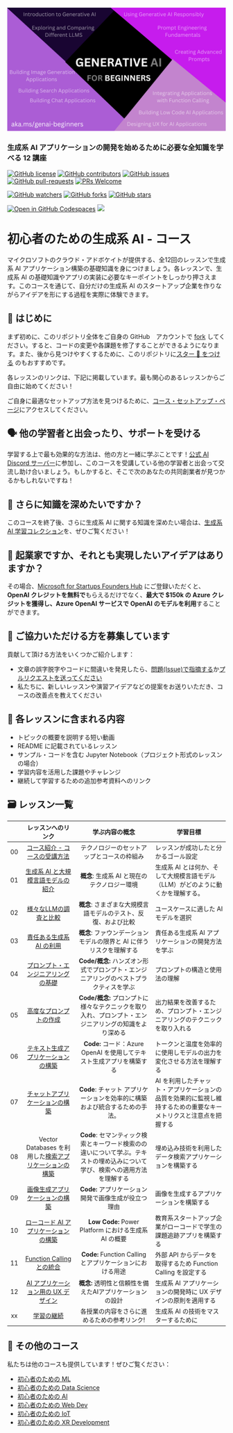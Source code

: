 
![Generative AI For Beginners](../../images/repository-thumbnail.png?WT.mc_id=academic-105485-yoterada)

### 生成系 AI アプリケーションの開発を始めるために必要な全知識を学べる 12 講座

[![GitHub license](https://img.shields.io/github/license/microsoft/Generative-AI-For-Beginners.svg)](https://github.com/microsoft/Generative-AI-For-Beginners/blob/master/LICENSE?WT.mc_id=academic-105485-yoterada)
[![GitHub contributors](https://img.shields.io/github/contributors/microsoft/Generative-AI-For-Beginners.svg)](https://GitHub.com/microsoft/Generative-AI-For-Beginners/graphs/contributors/?WT.mc_id=academic-105485-yoterada)
[![GitHub issues](https://img.shields.io/github/issues/microsoft/Generative-AI-For-Beginners.svg)](https://GitHub.com/microsoft/Generative-AI-For-Beginners/issues/?WT.mc_id=academic-105485-yoterada)
[![GitHub pull-requests](https://img.shields.io/github/issues-pr/microsoft/Generative-AI-For-Beginners.svg)](https://GitHub.com/microsoft/Generative-AI-For-Beginners/pulls/?WT.mc_id=academic-105485-yoterada)
[![PRs Welcome](https://img.shields.io/badge/PRs-welcome-brightgreen.svg?style=flat-square)](http://makeapullrequest.com?WT.mc_id=academic-105485-yoterada)

[![GitHub watchers](https://img.shields.io/github/watchers/microsoft/Generative-AI-For-Beginners.svg?style=social&label=Watch)](https://GitHub.com/microsoft/Generative-AI-For-Beginners/watchers/?WT.mc_id=academic-105485-yoterada)
[![GitHub forks](https://img.shields.io/github/forks/microsoft/Generative-AI-For-Beginners.svg?style=social&label=Fork)](https://GitHub.com/microsoft/Generative-AI-For-Beginners/network/?WT.mc_id=academic-105485-yoterada)
[![GitHub stars](https://img.shields.io/github/stars/microsoft/Generative-AI-For-Beginners.svg?style=social&label=Star)](https://GitHub.com/microsoft/Generative-AI-For-Beginners/stargazers/?WT.mc_id=academic-105485-yoterada)

[![Open in GitHub Codespaces](https://img.shields.io/static/v1?style=for-the-badge&label=GitHub+Codespaces&message=Open&color=lightgrey&logo=github)](https://codespaces.new/microsoft/generative-ai-for-beginners?WT.mc_id=academic-105485-yoterada)
[![](https://dcbadge.vercel.app/api/server/ByRwuEEgH4)](https://aka.ms/genai-discord?WT.mc_id=academic-105485-yoterada)

# 初心者のための生成系 AI - コース

マイクロソフトのクラウド・アドボケイトが提供する、全12回のレッスンで生成系 AI アプリケーション構築の基礎知識を身につけましょう。各レッスンで、生成系 AI の基礎知識やアプリの実装に必要なキーポイントをしっかり押さえます。このコースを通じて、自分だけの生成系 AI のスタートアップ企業を作りながらアイデアを形にする過程を実際に体験できます。

## 🌱 はじめに

まず初めに、このリポジトリ全体をご自身の GitHub　アカウントで [fork](https://github.com/microsoft/generative-ai-for-beginners/fork?WT.mc_id=academic-105485-yoterada) してください。すると、コードの変更や各課題を修了することができるようになります。また、後から見つけやすくするために、このリポジトリに[スター 🌟 をつける](https://docs.github.com/en/get-started/exploring-projects-on-github/saving-repositories-with-stars?WT.mc_id=academic-105485-yoterada) のもおすすめです。

各レッスンのリンクは、下記に掲載しています。最も関心のあるレッスンからご自由に始めてください！

ご自身に最適なセットアップ方法を見つけるために、[コース・セットアップ・ページ](../../00-course-setup/README.md?WT.mc_id=academic-105485-yoterada)にアクセスしてください。

## 🗣️ 他の学習者と出会ったり、サポートを受ける

学習する上で最も効果的な方法は、他の方と一緒に学ぶことです！[公式 AI Discord サーバー](https://aka.ms/genai-discord?WT.mc_id=academic-105485-yoterada)に参加し、このコースを受講している他の学習者と出会って交流し助け合いましょう。もしかすると、そこで次のあなたの共同創業者が見つかるかもしれないですね！

## 🧠 さらに知識を深めたいですか？

このコースを終了後、さらに生成系 AI に関する知識を深めたい場合は、[生成系 AI 学習コレクション](https://aka.ms/genai-collection?WT.mc_id=academic-105485-yoterada)を、ぜひご覧ください！

##  🚀  起業家ですか、それとも実現したいアイデアはありますか？

その場合、[Microsoft for Startups Founders Hub](https://aka.ms/genai-foundershub?WT.mc_id=academic-105485-yoterada) にご登録いただくと、**OpenAI クレジットを無料で**もらえるだけでなく、**最大で $150k の Azure クレジットを獲得し、Azure OpenAI サービスで OpenAI のモデルを利用**することができます。

##  🙏 ご協力いただける方を募集しています

貢献して頂ける方法をいくつかご紹介します：

- 文章の誤字脱字やコードに間違いを発見したら、[問題(Issue)で指摘する](https://github.com/microsoft/generative-ai-for-beginners/issues?WT.mc_id=academic-105485-yoterada)か[プルリクエストを送ってください](https://github.com/microsoft/generative-ai-for-beginners/pulls?WT.mc_id=academic-105485-yoterada)  
- 私たちに、新しいレッスンや演習アイデアなどの提案をお送りいただき、コースの改善点を教えてください

## 📂 各レッスンに含まれる内容

- トピックの概要を説明する短い動画  
- README に記載されているレッスン
- サンプル・コードを含む Jupyter Notebook（プロジェクト形式のレッスンの場合）  
- 学習内容を活用した課題やチャレンジ
- 継続して学習するための追加参考資料へのリンク

## 🗃️ レッスン一覧
|       |              レッスンへのリンク              |                       学ぶ内容の概念                       |                      学習目標                 |                             
| :---: | :------------------------------------: | :---------------------------------------------------------: | ----------------------------------------------------------- |
| 00 | [コース紹介 - コースの受講方法](../../00-course-setup/translations/ja-jp/README.md?WT.mc_id=academic-105485-yoterada) | テクノロジーのセットアップとコースの枠組み | レッスンが成功したと分かるゴール設定| 
| 01 | [生成系 AI と大規模言語モデルの紹介](../../01-introduction-to-genai/translations/ja-jp/README.md?WT.mc_id=academic-105485-yoterada) |**概念**: 生成系 AI と現在のテクノロジー環境|  生成系 AI とは何か、そして大規模言語モデル（LLM）がどのように動くかを理解する。                   |
| 02 | [様々なLLMの調査と比較](../../02-exploring-and-comparing-different-llms/translations/ja-jp/README.md?WT.mc_id=academic-105485-yoterada) | **概念**: さまざまな大規模言語モデルのテスト、反復、および比較 | ユースケースに適した AI モデルを選択 |
| 03 | [責任ある生成系 AI の利用](../../03-using-generative-ai-responsibly/translations/ja-jp/README.md?WT.mc_id=academic-105485-yoterada)| **概念**: ファウンデーションモデルの限界と AI に伴うリスクを理解する  | 責任ある生成系 AI アプリケーションの開発方法を学ぶ |
| 04 | [プロンプト・エンジニアリングの基礎](../../04-prompt-engineering-fundamentals/translations/ja-jp/README.md?WT.mc_id=academic-105485-yoterada) | **Code/概念:** ハンズオン形式でプロンプト・エンジニアリングのベストプラクティスを学ぶ |  プロンプトの構造と使用法の理解 |  
| 05 | [高度なプロンプトの作成](../../05-advanced-prompts/translations/ja-jp/README.md?WT.mc_id=academic-105485-yoterada) | **Code/概念:** プロンプトに様々なテクニックを取り入れ、プロンプト・エンジニアリングの知識をより深める | 出力結果を改善するため、プロンプト・エンジニアリングのテクニックを取り入れる | 
| 06 | [テキスト生成アプリケーションの構築](../../06-text-generation-apps/translations/ja-jp/README.md?WT.mc_id=academic-105485-yoterada)  | **Code:** コード：Azure OpenAI を使用してテキスト生成アプリを構築する | トークンと温度を効率的に使用しモデルの出力を変化させる方法を理解する |
| 07 | [チャットアプリケーションの構築](../../07-building-chat-applications/translations/ja-jp/README.md?WT.mc_id=academic-105485-yoterada) | **Code**: チャット アプリケーションを効率的に構築および統合するための手法。 | AI を利用したチャット・アプリケーションの品質を効果的に監視し維持するための重要なキーメトリクスと注意点を把握する | 
| 08 | Vector Databases を利用した[検索アプリケーションの構築](../../08-building-search-applications/translations/ja-jp/README.md?WT.mc_id=academic-105485-yoterada) | **Code**: セマンティック検索とキーワード検索のの違いについて学ぶ。テキストの埋め込みについて学び、検索への適用方法を理解する | 埋め込み技術を利用したデータ検索アプリケーションを構築する | 
| 09 | [画像生成アプリケーションの構築](../../09-building-image-applications/translations/ja-jp/README.md?WT.mc_id=academic-105485-yoterada)  | **Code:** アプリケーション開発で画像生成が役立つ理由 | 画像を生成するアプリケーションを構築する |
| 10 | [ローコード AI アプリケーションの構築](../../10-building-low-code-ai-applications/translations/ja-jp/README.md?WT.mc_id=academic-105485-yoterada)  | **Low Code:** Power Platform における生成系 AI の概要 | 教育系スタートアップ企業がローコードで学生の課題追跡アプリを構築する |
| 11 | [Function Calling との統合](../../11-integrating-with-function-calling/translations/ja-jp/README.md?WT.mc_id=academic-105485-yoterada)  | **Code:** Function Calling とアプリケーションにおける用途 | 外部 API からデータを取得するため Function Calling を設定する |
| 12 | [AI アプリケーション用の UX デザイン](../../12-designing-ux-for-ai-applications/translations/ja-jp/README.md?WT.mc_id=academic-105485-yoterada) | **概念:** 透明性と信頼性を備えたAIアプリケーションの設計 | 生成系 AI アプリケーションの開発時に UX デザインの原則を適用する |
| xx | [学習の継続](../../13-continued-learning/translations/ja-jp/README.md?WT.mc_id=academic-105485-yoterada)  | 各授業の内容をさらに進めるための参考リンク! | 生成系 AI の技術をマスターするために | 

## 🎒  その他のコース

私たちは他のコースも提供しています！ぜひご覧ください：

- [初心者のための ML](https://aka.ms/ml-beginners?WT.mc_id=academic-105485-yoterada)
- [初心者のための Data Science](https://aka.ms/datascience-beginners?WT.mc_id=academic-105485-yoterada)
- [初心者のための AI](https://aka.ms/ai-beginners?WT.mc_id=academic-105485-yoterada)
- [初心者のための Web Dev](https://aka.ms/webdev-beginners?WT.mc_id=academic-105485-yoterada)
- [初心者のための IoT](https://aka.ms/iot-beginners?WT.mc_id=academic-105485-yoterada)
- [初心者のための XR Development](https://github.com/microsoft/xr-development-for-beginners?WT.mc_id=academic-105485-yoterada)

